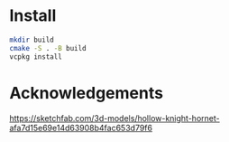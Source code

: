 # Install

```bash
mkdir build
cmake -S . -B build
vcpkg install
```

# Acknowledgements

https://sketchfab.com/3d-models/hollow-knight-hornet-afa7d15e69e14d63908b4fac653d79f6